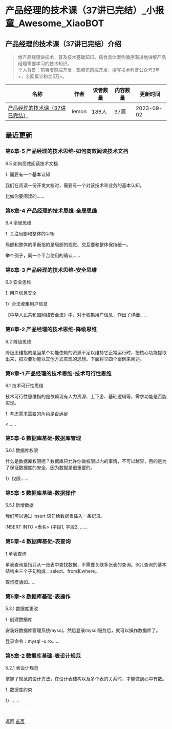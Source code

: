 # 产品经理的技术课（37讲已完结）_小报童_Awesome_XiaoBOT

## 产品经理的技术课（37讲已完结）介绍
> 给产品经理讲技术，普及技术基础知识。结合具体案例循序渐进地讲解产品经理需要学习的技术知识。    
个人背景：前百度前端开发，现腾讯前端开发，撰写技术科普公众号3年+，全网累计粉丝5万+。  
  


|名称|作者|读者数量|内容数量|更新时间|
|---|---|---|---|---|
|[产品经理的技术课（37讲已完结）](https://xiaobot.net/p/pm_course?refer=0b133df9-27dc-423b-8101-639049001c13)|lemon|186人|37篇|2023-09-02|

## 最近更新
### 第6章-5 产品经理的技术思维-如何高效阅读技术文档

6.5 如何高效阅读技术文档

1\. 需要有一个基本认知

我们在阅读一份开发文档时，需要有一个对该技术和业务的基本认知。

比如你要阅读的......

### 第6章-4 产品经理的技术思维-全局思维

6.4 全局思维

1\. 关注局部和整体的平衡

局部和整体的平衡指的是局部的视觉、交互要和整体保持统一。

举个例子，同一个平台使用的确认......

### 第6章-3 产品经理的技术思维-安全思维

6.3 安全思维

1\. 用户信息安全

1）合法收集用户信息

《中华人民共和国网络安全法》中，对于收集用户信息，作出了详细......

### 第6章-2 产品经理的技术思维-降级思维

6.2 降级思维

降级思维指的是当某个功能依赖的资源不足以维持它正常运行时，把核心功能提取出来，把次要功能以其他方式实现的思想。下面将举四个案例来阐述。

### 第6章-1 产品经理的技术思维-技术可行性思维

6.1 技术可行性思维

技术可行性思维指的是依赖现有人力资源、上下游、基础逻辑等，需求功能是否能实现。

1\. 考虑需求需要的角色是否满足

<......

### 第5章-6 数据库基础-数据库管理

5.6.1 数据库权限

什么是数据库权限呢？数据库只允许你做权限以内的事情，不可以越界，目的是为了保证数据库的安全，因为数据是很重要的。

1）权限......

### 第5章-5 数据库基础-数据操作

5.5.1 新增数据

我们可以通过 insert 语句给数据表插入一条记录。

INSERT INTO <表名> (字段1, 字段2, ......

### 第5章-4 数据库基础-表查询

1.单表查询

单表查询是指只从一张表中查找数据，不需要关联多张表的查询。SQL查询的基本结构由三个子句构成：select、from和where。

查询模版如......

### 第5章-3 数据库基础-表操作

5.3.1 数据库更改

1\. 创建数据库

安装好数据库管理系统mysql，然后登录mysql服务后，就可以操作数据库了。

登录命令：mysql -u ro......

### 第5章-2 数据库基础-表设计规范

5.2.1 表设计规范

掌握了规范的设计方法，在设计表结构以及多个表的关系时，才能做到心中有数。

1\. 数据库约束

1）......


<a href="https://github.com/Reno9527/awesome-xiaobot" style="color: white; text-decoration: none;">awesome-xiaobot</a>

返回 [首页](../README.md)
